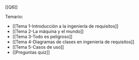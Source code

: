 [[Q6]]

Temario:
+ [[Tema 1-Introducción a la ingeniería de requisitos]]
+ [[Tema 2-La máquina y el mundo]]
+ [[Tema 3-Todo es peligroso]]
+ [[Tema 4-Diagramas de clases en ingeniería de requisitos]]
+ [[Tema 5-Casos de uso]]
+ [[Preguntas quiz]]
